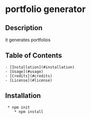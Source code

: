 # portfolio generator

  ## Description
  it generates portfolios
  ## Table of Contents
    - [Installation](#installation)
    - [Usage](#usage)
    - [Credits](#credits)
    - [License](#license)
  ## Installation
  
     * npm init 
		* npm install
  ## 
  

